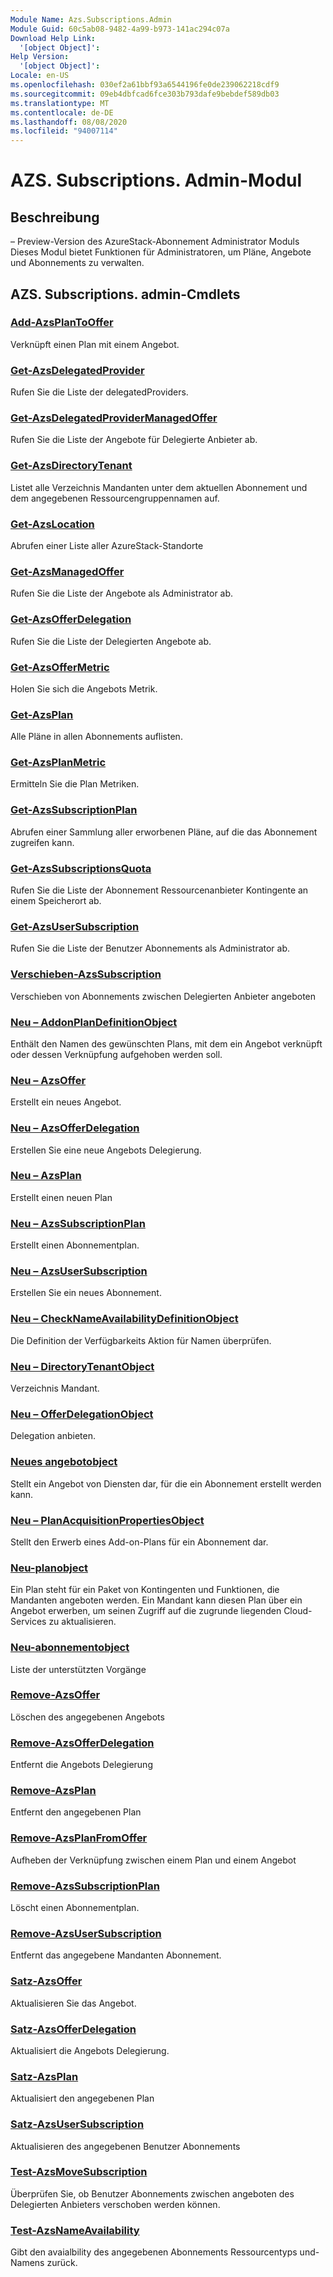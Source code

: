 ```yaml
---
Module Name: Azs.Subscriptions.Admin
Module Guid: 60c5ab08-9482-4a99-b973-141ac294c07a
Download Help Link:
  '[object Object]': 
Help Version:
  '[object Object]': 
Locale: en-US
ms.openlocfilehash: 030ef2a61bbf93a6544196fe0de239062218cdf9
ms.sourcegitcommit: 09eb4dbfcad6fce303b793dafe9bebdef589db03
ms.translationtype: MT
ms.contentlocale: de-DE
ms.lasthandoff: 08/08/2020
ms.locfileid: "94007114"
---
```

# AZS. Subscriptions. Admin-Modul
## Beschreibung
– Preview-Version des AzureStack-Abonnement Administrator Moduls  Dieses Modul bietet Funktionen für Administratoren, um Pläne, Angebote und Abonnements zu verwalten.

## AZS. Subscriptions. admin-Cmdlets
### [Add-AzsPlanToOffer](Add-AzsPlanToOffer.md)
Verknüpft einen Plan mit einem Angebot.

### [Get-AzsDelegatedProvider](Get-AzsDelegatedProvider.md)
Rufen Sie die Liste der delegatedProviders.

### [Get-AzsDelegatedProviderManagedOffer](Get-AzsDelegatedProviderManagedOffer.md)
Rufen Sie die Liste der Angebote für Delegierte Anbieter ab.

### [Get-AzsDirectoryTenant](Get-AzsDirectoryTenant.md)
Listet alle Verzeichnis Mandanten unter dem aktuellen Abonnement und dem angegebenen Ressourcengruppennamen auf.

### [Get-AzsLocation](Get-AzsLocation.md)
Abrufen einer Liste aller AzureStack-Standorte

### [Get-AzsManagedOffer](Get-AzsManagedOffer.md)
Rufen Sie die Liste der Angebote als Administrator ab.

### [Get-AzsOfferDelegation](Get-AzsOfferDelegation.md)
Rufen Sie die Liste der Delegierten Angebote ab.

### [Get-AzsOfferMetric](Get-AzsOfferMetric.md)
Holen Sie sich die Angebots Metrik.

### [Get-AzsPlan](Get-AzsPlan.md)
Alle Pläne in allen Abonnements auflisten.

### [Get-AzsPlanMetric](Get-AzsPlanMetric.md)
Ermitteln Sie die Plan Metriken.

### [Get-AzsSubscriptionPlan](Get-AzsSubscriptionPlan.md)
Abrufen einer Sammlung aller erworbenen Pläne, auf die das Abonnement zugreifen kann.

### [Get-AzsSubscriptionsQuota](Get-AzsSubscriptionsQuota.md)
Rufen Sie die Liste der Abonnement Ressourcenanbieter Kontingente an einem Speicherort ab.

### [Get-AzsUserSubscription](Get-AzsUserSubscription.md)
Rufen Sie die Liste der Benutzer Abonnements als Administrator ab.

### [Verschieben-AzsSubscription](Move-AzsSubscription.md)
Verschieben von Abonnements zwischen Delegierten Anbieter angeboten

### [Neu – AddonPlanDefinitionObject](New-AddonPlanDefinitionObject.md)
Enthält den Namen des gewünschten Plans, mit dem ein Angebot verknüpft oder dessen Verknüpfung aufgehoben werden soll.

### [Neu – AzsOffer](New-AzsOffer.md)
Erstellt ein neues Angebot.

### [Neu – AzsOfferDelegation](New-AzsOfferDelegation.md)
Erstellen Sie eine neue Angebots Delegierung.

### [Neu – AzsPlan](New-AzsPlan.md)
Erstellt einen neuen Plan

### [Neu – AzsSubscriptionPlan](New-AzsSubscriptionPlan.md)
Erstellt einen Abonnementplan.

### [Neu – AzsUserSubscription](New-AzsUserSubscription.md)
Erstellen Sie ein neues Abonnement.

### [Neu – CheckNameAvailabilityDefinitionObject](New-CheckNameAvailabilityDefinitionObject.md)
Die Definition der Verfügbarkeits Aktion für Namen überprüfen.

### [Neu – DirectoryTenantObject](New-DirectoryTenantObject.md)
Verzeichnis Mandant.

### [Neu – OfferDelegationObject](New-OfferDelegationObject.md)
Delegation anbieten.

### [Neues angebotobject](New-OfferObject.md)
Stellt ein Angebot von Diensten dar, für die ein Abonnement erstellt werden kann.

### [Neu – PlanAcquisitionPropertiesObject](New-PlanAcquisitionPropertiesObject.md)
Stellt den Erwerb eines Add-on-Plans für ein Abonnement dar.

### [Neu-planobject](New-PlanObject.md)
Ein Plan steht für ein Paket von Kontingenten und Funktionen, die Mandanten angeboten werden.
Ein Mandant kann diesen Plan über ein Angebot erwerben, um seinen Zugriff auf die zugrunde liegenden Cloud-Services zu aktualisieren.

### [Neu-abonnementobject](New-SubscriptionObject.md)
Liste der unterstützten Vorgänge

### [Remove-AzsOffer](Remove-AzsOffer.md)
Löschen des angegebenen Angebots

### [Remove-AzsOfferDelegation](Remove-AzsOfferDelegation.md)
Entfernt die Angebots Delegierung

### [Remove-AzsPlan](Remove-AzsPlan.md)
Entfernt den angegebenen Plan

### [Remove-AzsPlanFromOffer](Remove-AzsPlanFromOffer.md)
Aufheben der Verknüpfung zwischen einem Plan und einem Angebot

### [Remove-AzsSubscriptionPlan](Remove-AzsSubscriptionPlan.md)
Löscht einen Abonnementplan.

### [Remove-AzsUserSubscription](Remove-AzsUserSubscription.md)
Entfernt das angegebene Mandanten Abonnement.

### [Satz-AzsOffer](Set-AzsOffer.md)
Aktualisieren Sie das Angebot.

### [Satz-AzsOfferDelegation](Set-AzsOfferDelegation.md)
Aktualisiert die Angebots Delegierung.

### [Satz-AzsPlan](Set-AzsPlan.md)
Aktualisiert den angegebenen Plan

### [Satz-AzsUserSubscription](Set-AzsUserSubscription.md)
Aktualisieren des angegebenen Benutzer Abonnements

### [Test-AzsMoveSubscription](Test-AzsMoveSubscription.md)
Überprüfen Sie, ob Benutzer Abonnements zwischen angeboten des Delegierten Anbieters verschoben werden können.

### [Test-AzsNameAvailability](Test-AzsNameAvailability.md)
Gibt den avaialbility des angegebenen Abonnements Ressourcentyps und-Namens zurück.

